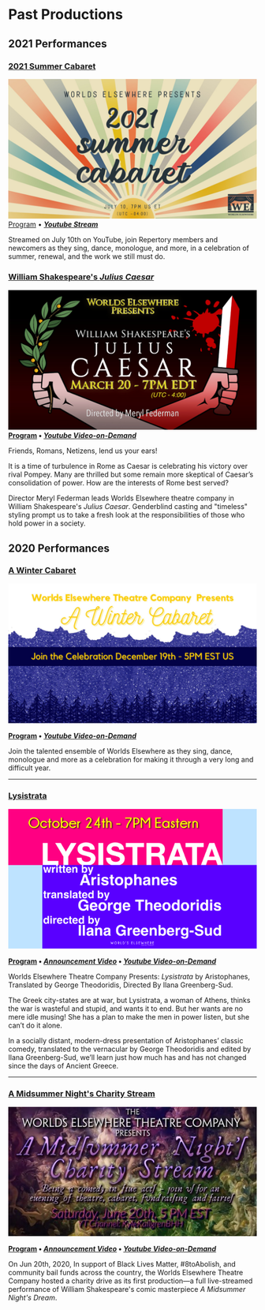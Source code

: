 # Past Productions

## 2021 Performances

### [2021 Summer Cabaret][2021.07-program]

[![2021 Summer Cabaret Banner](/assets/img/shows/2021.07/summer-cabaret/banner.jpg)][2021.07-program] \
[Program][2021.07-program] &bull; **[<i yt>Youtube Stream</i>][2021.07-stream]**

Streamed on July 10th on YouTube, join Repertory members and newcomers as they sing, dance, monologue, and more, in a celebration of summer, renewal, and the work we still must do.

[2021.07-program]: </shows/2021.07/summer-cabaret> "View the Program here!"
[2021.07-stream]: <https://youtu.be/KZGvGEQI3yw> "Watch the stream here!"

### [**William Shakespeare's *Julius Caesar***][2021.03-program]

[![Julius Caesar Banner](/assets/img/shows/2021.03/julius-caesar/banner.jpg)][2021.03-program] \
**[Program][2021.03-program] &bull; [<i yt>Youtube Video-on-Demand</i>][2021.03-stream]**

Friends, Romans, Netizens, lend us your ears!

It is a time of turbulence in Rome as Caesar is celebrating his victory over rival Pompey. Many are thrilled but some remain more skeptical of Caesar’s consolidation of power. How are the interests of Rome best served?

Director Meryl Federman leads Worlds Elsewhere theatre company in William Shakespeare's _Julius Caesar_. Genderblind casting and "timeless" styling prompt us to take a fresh look at the responsibilities of those who hold power in a society.

[2021.03-program]: </shows/2021.03/julius-caesar> "View the Program here!"
[2021.03-stream]: <https://youtu.be/xBNeTVqyiiM> "Watch the stream here!"

## 2020 Performances

### [A Winter Cabaret][2020.12-program]

[![A Winter Cabaret Banner](/assets/img/shows/2020.12/winter-cabaret/banner.jpg)][2020.12-program]

**[Program][2020.12-program] &bull; [<i yt>Youtube Video-on-Demand</i>][2020.12-stream]**

Join the talented ensemble of Worlds Elsewhere as they sing, dance, monologue and more as a celebration for making it through a very long and difficult year.

[2020.12-program]: /shows/2020.12/winter-cabaret "Click here for the program"
[2020.12-stream]: https://www.youtube.com/watch?v=I7YF8jKdeBQ "Watch the stream here!"

***

### [Lysistrata][2020.10-program]

[![Lysistrata Banner](/assets/img/shows/2020.10/lysistrata/banner.png)][2020.10-program]

**[Program][2020.10-program] &bull; [<i yt>Announcement Video</i>][2020.10-promo] &bull; [<i yt>Youtube Video-on-Demand</i>][2020.10-stream]**

Worlds Elsewhere Theatre Company Presents: *Lysistrata* by Aristophanes, Translated by George Theodoridis, Directed By Ilana Greenberg-Sud.

The Greek city-states are at war, but Lysistrata, a woman of Athens, thinks the war is wasteful and stupid, and wants it to end. But her wants are no mere idle musing! She has a plan to make the men in power listen, but she can’t do it alone.

In a socially distant, modern-dress presentation of Aristophanes’ classic comedy, translated to the vernacular by George Theodoridis and edited by Ilana Greenberg-Sud, we’ll learn just how much has and has not changed since the days of Ancient Greece.

[2020.10-program]: /shows/2020.10/lysistrata "Click here for the program"
[2020.10-promo]: https://www.youtube.com/watch?v=H0Z7WCdeP90 "Promo Video on KyleKallgrenBHH on Youtube!"
[2020.10-stream]: https://www.youtube.com/watch?v=nOQqgwHmij8 "Watch the stream here!"

***

### [A Midsummer Night's Charity Stream][2020.06-program]

[![A Midsummer Night's Charity Stream Banner](/assets/img/shows/2020.06/midsummer/banner.jpg)][2020.06-program]

**[Program][2020.06-program] &bull; [<i yt>Announcement Video</i>][2020.06-promo] &bull; [<i yt>Youtube Video-on-Demand</i>][2020.06-stream]**

On Jun 20th, 2020, In support of Black Lives Matter, #8toAbolish, and community bail funds across the country, the Worlds Elsewhere Theatre Company hosted a charity drive as its first production&mdash;a full live-streamed performance of William Shakespeare's comic masterpiece *A Midsummer Night's Dream*.

[2020.06-program]: /shows/2020.06/midsummer "Click here for the program"
[2020.06-promo]: https://www.youtube.com/watch?v=m5AzeMTDn2M "Watch our announcement video!"
[2020.06-stream]: https://www.youtube.com/watch?v=pH8cqnKkfLc "Watch the stream here!"
